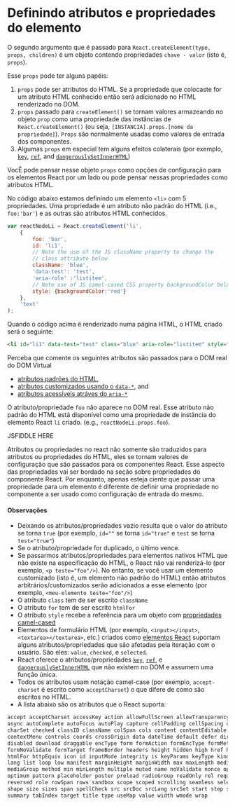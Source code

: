 # Definindo atributos e propriedades do elemento
O segundo argumento que é passado para `React.createElement(type, props, children)` é um objeto contendo propriedades `chave - valor` (isto é, `props`).

Esse `props` pode ter alguns papéis:

1. `props` pode ser atributos do HTML. Se a propriedade que colocaste for um atributo HTML conhecido então será adicionado no HTML renderizado no DOM.
2. `props` passado para `createElement()` se tornam valores armazeando no objeto `prop` como uma propriedade das instâncias de  `React.createElement()` (ou seja, `[INSTANCIA].props.[nome da propriedade]`). `Props` são normalmente usadas como valores de entrada dos componentes.
3. Algumas `props` em especial tem alguns efeitos colaterais (por exemplo, [`key`](https://facebook.github.io/react/docs/multiple-components.html#dynamic-children), [`ref`](https://facebook.github.io/react/docs/more-about-refs.html), and [`dangerouslySetInnerHTML`](https://facebook.github.io/react/tips/dangerously-set-inner-html.html))

VocÊ pode pensar nesse objeto `props` como opções de configuração para os elementos React por um lado ou pode pensar nessas propriedades como atributos HTML.

No código abaixo estamos definindo um elemento `<li>` com 5 propriedades. Uma propriedade é um atributo não padrão do HTML (i.e., `foo:'bar'`) e as outras são atributos HTML conhecidos.

```js
var reactNodeLi = React.createElement('li',
    {
        foo: 'bar',
        id: 'li1',
        // Note the use of the JS className property to change the
        // class attribute below
        className: 'blue',
        'data-test': 'test',
        'aria-role' :'listitem',
        // Note use of JS camel-cased CSS property backgroundColor below
        style: {backgroundColor:'red'}
    },
    'text'
);
```

Quando o código acima é renderizado numa página HTML, o HTML criado será o seguinte:

```html
<li id="li1" data-test="test" class="blue" aria-role="listitem" style="background-color:red;" data-reactid=".0">text</li>
```

Perceba que comente os seguintes atributos são passados para o DOM real do DOM Virtual

* [atributos padrões do HTML](https://developer.mozilla.org/en-US/docs/Web/HTML/Attributes),
* [atributos customizados usando o `data-*`](https://developer.mozilla.org/en-US/docs/Web/HTML/Global_attributes/data-*), and
* [atributos acessíveis atráves do `aria-*`](https://developer.mozilla.org/en-US/docs/Web/Accessibility/ARIA)

O atributo/propriedade `foo` não aparece no DOM real. Esse atributo não padrão do HTML está disponível como uma propriedade de instância do elemento React `li` criado. (e.g., `reactNodeLi.props.foo`).

JSFIDDLE HERE
<!--
> [source code](https://jsfiddle.net/codylindley/8ca0z80m/1/#tabs=js,result,html,resources)
-->
Atributos ou propriedades no react não somente são traduzidos para atributos ou propriedades do HTML, eles se tornam valores de configuração que são passados para os componentes React. Esse aspecto das propriedades vai ser bordado na seção sobre propriedades do componente React. Por enquanto, apenas esteja ciente que passar uma propriedade para um elemento é diferente de definir uma propriedade no componente a ser usado como configuração de entrada do mesmo.


#### Observações

* Deixando os atributos/propriedades vazio resulta que o valor do atributo se torna `true` (por exemplo, `id=""` se torna `id="true"` e `test` se torna `test="true"`)
* Se o atributo/propriedade for duplicado, o último vence.
* Se passarmos atributos/propriedades para elementos nativos HTML que não existe na especificação do HTML, o React não vai renderizá-lo (por exemplo, `<p teste="foo"/>`). No entanto, se você usar um elemento customizado (isto é, um elemento não padrão do HTML) então atributos arbitrários/customizados serão adicionados a esse elemento (por exemplo,  `<meu-elemento teste="foo"/>`)
* O atributo `class` tem de ser escrito `className`
* O atributo `for` tem de ser escrito `htmlFor`
* O atributo `style` recebe a referência para um objeto com [propriedades camel-cased](https://www.w3.org/TR/DOM-Level-2-Style/css.html#CSS-CSS2Properties)
* Elementos de formulário HTML (por exemplo, `<input></input>`, `<textarea></textarea>`, etc.) criados como [elementos React](https://facebook.github.io/react/docs/forms.html) suportam alguns atributos/propriedades que são afetadas pela iteração com o usuário. São eles: `value`, `checked`, e `selected`.
* React oferece o atributos/propriedades [`key`](https://facebook.github.io/react/docs/multiple-components.html#dynamic-children), [`ref`](https://facebook.github.io/react/docs/more-about-refs.html), e [`dangerouslySetInnerHTML`](https://facebook.github.io/react/tips/dangerously-set-inner-html.html) que não existem no DOM e assumem uma função única.
* Todos os atributos usam notação camel-case (por exemplo, `accept-charset` é escrito como `acceptCharset`) o que difere de como são escritos no HTML.
* A lista abaixo são os atributos que o React suporta:

```HTML
accept acceptCharset accessKey action allowFullScreen allowTransparency alt
async autoComplete autoFocus autoPlay capture cellPadding cellSpacing challenge
charSet checked classID className colSpan cols content contentEditable
contextMenu controls coords crossOrigin data dateTime default defer dir
disabled download draggable encType form formAction formEncType formMethod
formNoValidate formTarget frameBorder headers height hidden high href hrefLang
htmlFor httpEquiv icon id inputMode integrity is keyParams keyType kind label
lang list loop low manifest marginHeight marginWidth max maxLength media
mediaGroup method min minLength multiple muted name noValidate nonce open
optimum pattern placeholder poster preload radioGroup readOnly rel required
reversed role rowSpan rows sandbox scope scoped scrolling seamless selected
shape size sizes span spellCheck src srcDoc srcLang srcSet start step style
summary tabIndex target title type useMap value width wmode wrap
```
